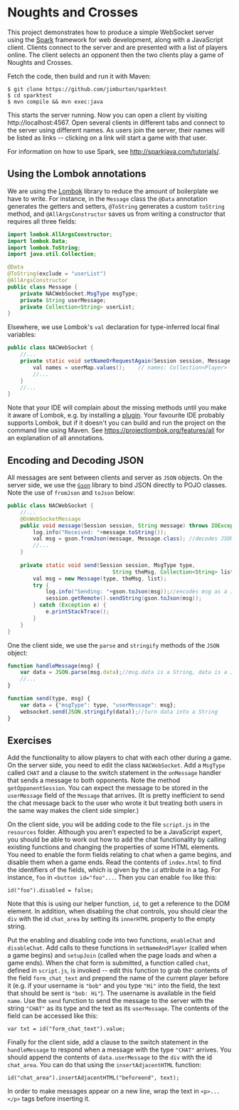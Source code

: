 # Noughts and Crosses

This project demonstrates how to produce a simple WebSocket server using the [Spark](http://sparkjava.com) framework 
for web development, along with a JavaScript client. Clients connect to the server and are presented with a list of players 
online. The client selects an opponent then the two clients play a game of Noughts and Crosses. 

Fetch the code, then build and run it with Maven:

    $ git clone https://github.com/jimburton/sparktest
    $ cd sparktest
    $ mvn compile && mvn exec:java
    
This starts the server running. Now you can open a client by visiting http://localhost:4567. Open 
several clients in different tabs and connect to the server using different names. As users join 
the server, their names will be listed as links -- clicking on a link will start a game with that 
user.

For information on how to use Spark, see http://sparkjava.com/tutorials/.
    
## Using the Lombok annotations

We are using the [Lombok](https://projectlombok.org) library to reduce the amount of boilerplate 
we have to write. For instance, in the `Message` class the `@Data` annotation generates the getters 
and setters, `@ToString` generates a custom `toString` method, and `@AllArgsConstructor` saves us
from writing a constructor that requires all three fields:

```java
import lombok.AllArgsConstructor;
import lombok.Data;
import lombok.ToString;
import java.util.Collection;

@Data
@ToString(exclude = "userList")
@AllArgsConstructor
public class Message {
    private NACWebSocket.MsgType msgType;
    private String userMessage;
    private Collection<String> userList;
}

```

Elsewhere, we use Lombok's `val` declaration for type-inferred local final variables:

```java
public class NACWebSocket {
    //...
    private static void setNameOrRequestAgain(Session session, Message msg) {   
        val names = userMap.values();    // names: Collection<Player>
        //...
    }
    //...
}
```
           
Note that your IDE will complain about the missing methods until you make it aware of Lombok, 
e.g. by installing a [plugin](https://plugins.jetbrains.com/plugin/6317-lombok-plugin). Your 
favourite IDE probably supports Lombok, but if it doesn't you can build and run the project 
on the command line using Maven. See https://projectlombok.org/features/all for an explanation 
of all annotations.

## Encoding and Decoding JSON

All messages are sent between clients and server as `JSON` objects. On the server side, we use
the [`Gson`](https://github.com/google/gson) library to bind JSON directly to POJO classes. Note 
the use of `fromJson` and `toJson` below:

```java
public class NACWebSocket {
    //...
    @OnWebSocketMessage
    public void message(Session session, String message) throws IOException { 
        log.info("Received: "+message.toString());
        val msg = gson.fromJson(message, Message.class); //decodes JSON and packs it into an instance of Message
        //...
    }
    
    private static void send(Session session, MsgType type,
                                 String theMsg, Collection<String> list) {
        val msg = new Message(type, theMsg, list);
        try {
            log.info("Sending: "+gson.toJson(msg));//encodes msg as a JSON string
            session.getRemote().sendString(gson.toJson(msg)); 
        } catch (Exception e) {
            e.printStackTrace(); 
        } 
    }
}
```

One the client side, we use the `parse` and `stringify` methods of the `JSON` object:

```javascript
function handleMessage(msg) {
    var data = JSON.parse(msg.data);//msg.data is a String, data is a JS object
    //...
}

function send(type, msg) {
    var data = {"msgType": type, "userMessage": msg};
    websocket.send(JSON.stringify(data));//turn data into a String
}
```

## Exercises

Add the functionality to allow players to chat with each other during a game. On the server side,
you need to edit the class `NACWebSocket`. Add a `MsgType` called `CHAT` and a clause to the 
switch statement in the `onMessage` handler that sends a message to both opponents. Note the
method `getOpponentSession`. You can expect the message to be stored in the `userMessage` field 
of the `Message` that arrives. (It is pretty inefficient to send the chat message back to
the user who wrote it but treating both users in the same way makes the client side simpler.)

On the client side, you will be adding code to the file `script.js` in the `resources` folder. 
Although you aren't expected to be a JavaScript expert, you should be able to work out how to
add the chat functionality by calling existing functions and changing the properties of some
HTML elements. You need to enable the form fields relating to chat when a game begins, and disable 
them when a game ends. Read the contents of `index.html` to find the identifiers of the fields, 
which is given by the `id` attribute in a tag. For instance, `foo` in `<button id="foo"...`. 
Then you can enable `foo` like this:

    id("foo").disabled = false;
    
Note that this is using our helper function, `id`, to get a reference to the DOM element. In addition,
when disabling the chat controls, you should clear the `div` with the id `chat_area` by setting its
`innerHTML` property to the empty string.

Put the enabling and disabling code into two functions, `enableChat` and `disableChat`. Add calls
to these functions in `setNameAndPlayer` (called when a game begins) and
`setupJoin` (called when the page loads and when a game ends). When the chat form is submitted, 
a function called `chat`, defined in `script.js`, is invoked -- edit this function to grab 
the contents of the field `form_chat_text` and prepend the name of the current player before it 
(e.g. if your username is `"bob"` and you type `"Hi"` into the field, the text that should be sent is
`"bob: Hi"`). The username is available in the field `name`. Use the `send` function to send the 
message to the server with the string `"CHAT"` as its type and the text as its `userMessage`. 
The contents of the field can be accessed like this:

    var txt = id("form_chat_text").value;

Finally for the client side, add a clause to the switch statement in the `handleMessage` to respond
when a message with the type `"CHAT"` arrives. You should append the contents of `data.userMessage`
to the `div` with the id `chat_area`. You can do that using the `insertAdjacentHTML` function:

    id("chat_area").insertAdjacentHTML("beforeend", text);

In order to make messages appear on a new line, wrap the text in `<p>...</p>` tags before inserting
it.
